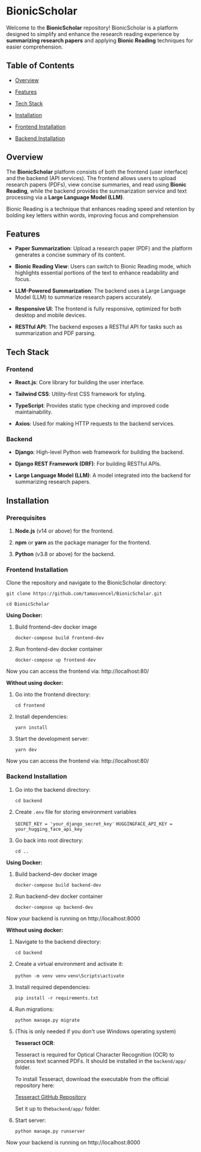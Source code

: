 # BionicScholar

Welcome to the **BionicScholar** repository! BionicScholar is a platform designed to simplify and enhance the research reading experience by **summarizing research papers** and applying **Bionic Reading** techniques for easier comprehension.

## Table of Contents

- [Overview](#overview)

- [Features](#features)

- [Tech Stack](#tech-stack)

- [Installation](#installation)

- [Frontend Installation](#frontend-installation)

- [Backend Installation](#backend-installation)

## Overview

The **BionicScholar** platform consists of both the frontend (user interface) and the backend (API services). The frontend allows users to upload research papers (PDFs), view concise summaries, and read using **Bionic Reading**, while the backend provides the summarization service and text processing via a **Large Language Model (LLM)**.

Bionic Reading is a technique that enhances reading speed and retention by bolding key letters within words, improving focus and comprehension

## Features

- **Paper Summarization**: Upload a research paper (PDF) and the platform generates a concise summary of its content.

- **Bionic Reading View**: Users can switch to Bionic Reading mode, which highlights essential portions of the text to enhance readability and focus.

- **LLM-Powered Summarization**: The backend uses a Large Language Model (LLM) to summarize research papers accurately.

- **Responsive UI**: The frontend is fully responsive, optimized for both desktop and mobile devices.

- **RESTful API**: The backend exposes a RESTful API for tasks such as summarization and PDF parsing.

## Tech Stack

### Frontend

- **React.js**: Core library for building the user interface.

- **Tailwind CSS**: Utility-first CSS framework for styling.

- **TypeScript**: Provides static type checking and improved code maintainability.

- **Axios**: Used for making HTTP requests to the backend services.

### Backend

- **Django**: High-level Python web framework for building the backend.

- **Django REST Framework (DRF)**: For building RESTful APIs.

- **Large Language Model (LLM)**: A model integrated into the backend for summarizing research papers.

## Installation

### Prerequisites

1.  **Node.js** (v14 or above) for the frontend.

2.  **npm** or **yarn** as the package manager for the frontend.

3.  **Python** (v3.8 or above) for the backend.

### Frontend Installation

Clone the repository and navigate to the BionicScholar directory:

    git clone https://github.com/tamasvencel/BionicScholar.git

    cd BionicScholar

**Using Docker:**

1.  Build frontend-dev docker image

        docker-compose build frontend-dev

2.  Run frontend-dev docker container

        docker-compose up frontend-dev

Now you can access the frontend via: http://localhost:80/

**Without using docker:**

1. Go into the frontend directory:

   `cd frontend`

2. Install dependencies:

   `yarn install`

3. Start the development server:

   `yarn dev`

Now you can access the frontend via: http://localhost:80/

### Backend Installation

1. Go into the backend directory:

   `cd backend`

2. Create `.env` file for storing environment variables

   `SECRET_KEY = 'your_django_secret_key'`
   `HUGGINGFACE_API_KEY = your_hugging_face_api_key`

3. Go back into root directory:

   `cd ..`

**Using Docker:**

1.  Build backend-dev docker image

        docker-compose build backend-dev

2.  Run backend-dev docker container

        docker-compose up backend-dev

Now your backend is running on http://localhost:8000

**Without using docker:**

1. Navigate to the backend directory:

   `cd backend`

2. Create a virtual environment and activate it:

   `python -m venv venv`
   `venv\Scripts\activate`

3. Install required dependencies:

   `pip install -r requirements.txt`

4. Run migrations:

   `python manage.py migrate`

5. (This is only needed if you don't use Windows operating system)

   **Tesseract OCR**:

   Tesseract is required for Optical Character Recognition (OCR) to process text scanned PDFs. It should be installed in the `backend/app/` folder.

   To install Tesseract, download the executable from the official repository here:

   [Tesseract GitHub Repository](https://github.com/tesseract-ocr/tesseract)

   Set it up to the`backend/app/` folder.

6. Start server:

   `python manage.py runserver`

Now your backend is running on http://localhost:8000
